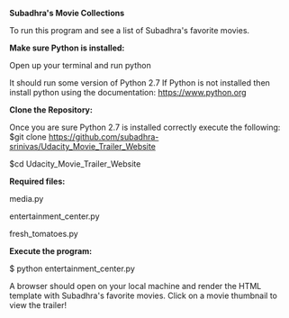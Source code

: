 **Subadhra's Movie Collections**
 
To run this program and see a list of Subadhra's favorite movies.
 
**Make sure Python is installed:**

Open up your terminal and run python

It should run some version of Python 2.7
If Python is not installed then install python using the documentation: 
https://www.python.org

**Clone the Repository:**
 
Once you are sure Python 2.7 is installed correctly execute the following:
$git clone https://github.com/subadhra-srinivas/Udacity_Movie_Trailer_Website 

$cd Udacity_Movie_Trailer_Website

**Required files:**
 
media.py

entertainment_center.py

fresh_tomatoes.py

 
**Execute the program:**
 
$ python entertainment_center.py

A browser should open on your local machine and render the HTML template 
with Subadhra's favorite movies. Click on a movie thumbnail to view the 
trailer!
